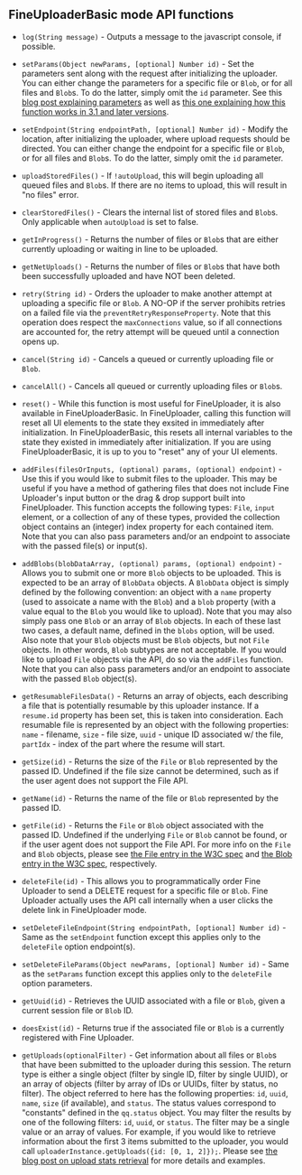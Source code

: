 ## FineUploaderBasic mode API functions ##
* `log(String message)` - Outputs a message to the javascript console, if possible.

* `setParams(Object newParams, [optional] Number id)` - Set the parameters sent along with the request after initializing the uploader.
You can either change the parameters for a specific file or `Blob`, or for all files and `Blob`s.  To do the latter, simply omit the `id` parameter.
See this [blog post explaining parameters](http://blog.fineuploader.com/2012/11/include-params-in-request-body-or-query.html)
as well as [this one explaining how this function works in 3.1 and later versions](http://blog.fineuploader.com/2012/12/setparams-is-now-much-more-useful-in-31.html).

* `setEndpoint(String endpointPath, [optional] Number id)` - Modify the location,  after initializing the uploader, where upload requests should be directed.
You can either change the endpoint for a specific file or `Blob`, or for all files and `Blob`s.  To do the latter, simply omit the `id` parameter.

* `uploadStoredFiles()` - If `!autoUpload`, this will begin uploading all queued files and `Blob`s.
If there are no items to upload, this will result in "no files" error.

* `clearStoredFiles()` - Clears the internal list of stored files and `Blob`s.  Only applicable when `autoUpload` is set to false.

* `getInProgress()` - Returns the number of files or `Blob`s that are either currently uploading or waiting in line to be uploaded.

* `getNetUploads()` - Returns the number of files or `Blob`s that have both been successfully uploaded and have NOT been deleted.

* `retry(String id)` - Orders the uploader to make another attempt at uploading a specific file or `Blob`.  A NO-OP if the server
prohibits retries on a failed file via the <code>preventRetryResponseProperty</code>.  Note that this operation does
respect the <code>maxConnections</code> value, so if all connections are accounted for, the retry attempt will be queued
until a connection opens up.

* `cancel(String id)` - Cancels a queued or currently uploading file or `Blob`.

* `cancelAll()` - Cancels all queued or currently uploading files or `Blob`s.

* `reset()` - While this function is most useful for FineUploader, it is also available in FineUploaderBasic.  In FineUploader,
calling this function will reset all UI elements to the state they exsited in immediately after initialization.  In FineUploaderBasic,
this resets all internal variables to the state they existed in immediately after initialization.  If you are using FineUploaderBasic,
it is up to you to "reset" any of your UI elements.

* `addFiles(filesOrInputs, (optional) params, (optional) endpoint)` - Use this if you would like to submit files to the uploader.
This may be useful if you have a method of gathering files that does not include Fine Uploader's input button or the drag & drop
support built into FineUploader.  This function accepts the following types: `File`, `input` element, or a collection of
any of these types, provided the collection object contains an (integer) index property for each contained item.  Note
that you can also pass parameters and/or an endpoint to associate with the passed file(s) or input(s).

* `addBlobs(blobDataArray, (optional) params, (optional) endpoint)` - Allows you to submit one or more `Blob` objects to
be uploaded.  This is expected to be an array of `BlobData` objects.  A `BlobData` object is simply defined by the
following convention: an object with a `name` property (used to assoicate a name with the `Blob`) and a `blob` property
(with a value equal to the `Blob` you would like to upload).  Note that you may also simply pass one `Blob` or an array
of `Blob` objects.  In each of these last two cases, a default name, defined in the `blobs` option, will be used.  Also
note that your `Blob` objects must be `Blob` objects, but not `File` objects.  In other words, `Blob` subtypes are not
acceptable.  If you would like to upload `File` objects via the API, do so via the `addFiles` function.  Note that you
can also pass parameters and/or an endpoint to associate with the passed `Blob` object(s).

* `getResumableFilesData()` - Returns an array of objects, each describing a file that is potentially resumable by this uploader instance.
If a `resume.id` property has been set, this is taken into consideration.  Each resumable file is represented by an object with the
following properties: `name` - filename, `size` - file size, `uuid` - unique ID associated w/ the file, `partIdx` - index of the part where
the resume will start.

* `getSize(id)` - Returns the size of the `File` or `Blob` represented by the passed ID.  Undefined if the file size cannot be determined, such as
if the user agent does not support the File API.

* `getName(id)` - Returns the name of the file or `Blob` represented by the passed ID.

* `getFile(id)` - Returns the `File` or `Blob` object associated with the passed ID.  Undefined if the underlying `File` or `Blob` cannot be found,
or if the user agent does not support the File API.  For more info on the `File` and `Blob` objects, please see
[the File entry in the W3C spec](http://www.w3.org/TR/FileAPI/#dfn-file) and [the Blob entry in the W3C spec](http://www.w3.org/TR/FileAPI/#dfn-Blob), respectively.

* `deleteFile(id)` - This allows you to programmatically order Fine Uploader to send a DELETE request for a specific file or `Blob`.
Fine Uploader actually uses the API call internally when a user clicks the delete link in FineUploader mode.

* `setDeleteFileEndpoint(String endpointPath, [optional] Number id)` - Same as the `setEndpoint` function except this applies only to the `deleteFile` option endpoint(s).

* `setDeleteFileParams(Object newParams, [optional] Number id)` - Same as the `setParams` function except this applies only to the `deleteFile` option parameters.

* `getUuid(id)` - Retrieves the UUID associated with a file or `Blob`, given a current session file or `Blob` ID.

* `doesExist(id)` - Returns true if the associated file or `Blob` is a currently registered with Fine Uploader.

* `getUploads(optionalFilter)` - Get information about all files or `Blob`s that have been submitted to the uploader during
this session.  The return type is either a single object (filter by single ID, filter by single UUID), or an array of
objects (filter by array of IDs or UUIDs, filter by status, no filter).  The object referred to here has the following
properties: `id`, `uuid`, `name`, `size` (if available), and `status`.  The status values correspond to "constants"
defined in the `qq.status` object.  You may filter the results by one of the following filters: `id`, `uuid`, or
`status`.  The filter may be a single value or an array of values.  For example, if you would like to retrieve information
about the first 3 items submitted to the uploader, you would call `uploaderInstance.getUploads({id: [0, 1, 2]});`.  Please
see [the blog post on upload stats retrieval](http://blog.fineuploader.com/2013/05/query-fine-uploader-for-upload-stats.html)
for more details and examples.
